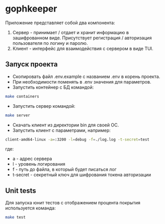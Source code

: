 # gophkeeper

Приложение представляет собой два компонента:

1. Сервер - принимает / отдает и хранит информацию в зашифрованном виде. Присутствует регистрация / авторизация пользователя по логину и паролю.
2. Клиент - интерфейс для взаимодействия с сервером в виде TUI.

## Запуск проекта

- Скопировать файл .env.example c названием .env в корень проекта.
- При необходимости поменять в .env значения для параметров.
- Запустить контейнер с БД командой:

```bash
make containers
```

- Запустить сервер командой:

```bash
make server
```

- Скачать клиент из директории bin для своей ОС.
- Запустить клиент с параметрами, например:

```bash
client-amd64-linux -a=:3200 -l=debug -f=./log.log -t-secret=test
```

где:

- a - адрес сервера
- l - уровень логирования
- f - путь до файла, в который будет писаться лог
- t-secret - секретный ключ для шифрования токена авторизации

## Unit tests

Для запуска юнит тестов с отображением процента покрытия используется команда:

```bash
make test
```
